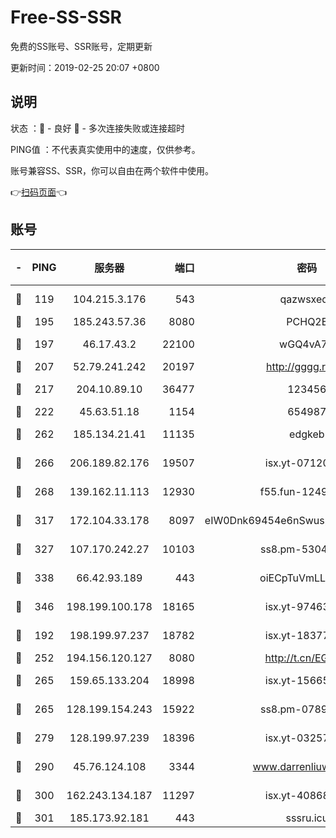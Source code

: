 # Free-SS-SSR

免费的SS账号、SSR账号，定期更新

更新时间：2019-02-25 20:07 +0800

## 说明

状态     ：🙂 - 良好 🙁 - 多次连接失败或连接超时

PING值   ：不代表真实使用中的速度，仅供参考。

账号兼容SS、SSR，你可以自由在两个软件中使用。

👉[扫码页面](https://liesauer.github.io/free-ss-ssr.github.io/)👈

## 账号

|-|PING|服务器|端口|密码|加密方式|区域|
|:----:|:----:|:-----:|-----:|:----:|:----:|:----:|
|🙂|119|104.215.3.176|543|qazwsxedc|aes-256-gcm|JP|
|🙂|195|185.243.57.36|8080|PCHQ2E|rc4-md5|US|
|🙂|197|46.17.43.2|22100|wGQ4vA7D|aes-256-gcm|RU|
|🙂|207|52.79.241.242|20197|http://gggg.rocks|chacha20|KR|
|🙂|217|204.10.89.10|36477|123456|aes-256-cfb|US|
|🙂|222|45.63.51.18|1154|654987|chacha20|US|
|🙂|262|185.134.21.41|11135|edgkeb|aes-256-cfb|GB|
|🙂|266|206.189.82.176|19507|isx.yt-07120168|aes-256-cfb|SG|
|🙂|268|139.162.11.113|12930|f55.fun-12490271|aes-256-cfb|SG|
|🙂|317|172.104.33.178|8097|eIW0Dnk69454e6nSwuspv9DmS201tQ0D|aes-256-cfb|SG|
|🙂|327|107.170.242.27|10103|ss8.pm-53046125|aes-256-cfb|US|
|🙂|338|66.42.93.189|443|oiECpTuVmLLxk4Ts|aes-256-cfb|US|
|🙂|346|198.199.100.178|18165|isx.yt-97463980|aes-256-cfb|US|
|🙂|192|198.199.97.237|18782|isx.yt-18377229|aes-256-cfb|US|
|🙂|252|194.156.120.127|8080|http://t.cn/EGJIyrl|rc4-md5|RU|
|🙂|265|159.65.133.204|18998|isx.yt-15665435|aes-256-cfb|SG|
|🙂|265|128.199.154.243|15922|ss8.pm-07891241|aes-256-cfb|SG|
|🙂|279|128.199.97.239|18396|isx.yt-03257218|aes-256-cfb|SG|
|🙂|290|45.76.124.108|3344|www.darrenliuwei.com|aes-256-cfb|AU|
|🙁|300|162.243.134.187|11297|isx.yt-40868307|aes-256-cfb|US|
|🙁|301|185.173.92.181|443|sssru.icu|rc4-md5|RU|
